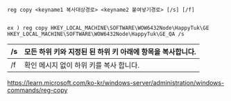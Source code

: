```
reg copy <keyname1 복사대상경로> <keyname2 붙여넣기경로> [/s] [/f]


ex ) reg copy HKEY_LOCAL_MACHINE\SOFTWARE\WOW6432Node\HappyTuk\GE HKEY_LOCAL_MACHINE\SOFTWARE\WOW6432Node\HappyTuk\GE_QA /s
```



| /s  | 모든 하위 키와 지정된 된 하위 키 아래에 항목을 복사합니다. |
| --- | ---------------------------------- |
| /f  | 확인 메시지 없이 하위 키를 복사 합니다.            |


https://learn.microsoft.com/ko-kr/windows-server/administration/windows-commands/reg-copy